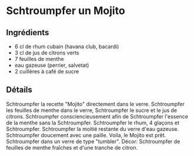 # Schtroumpfer un Mojito

## Ingrédients

* 6 cl de rhum cubain (havana club, bacardi)	 
* 3 cl de jus de citrons verts	 
* 7 feuilles de menthe	
* eau gazeuse (perrier, salvetat)	 
* 2 cuillères à café de sucre

## Détails

Schtroumpfer la recette "Mojito" directement dans le verre. 
Schtroumpfer les feuilles de menthe dans le verre, Schtroumpfer le sucre et le jus de citrons. Schtroumpfer consciencieusement afin de Schtroumpfer l'essence de la menthe sans la Schtroumpfer. Schtroumpfer le rhum, 4 glaçons et Schtroumpfer. Schtroumpfer la moitié restante du verre d'eau gazeuse. Schtroumpfer doucement avec une paille. Voila, le Mojito est prêt.
Schtroumpfer dans un verre de type "tumbler". 
Décor: Schtroumpfer de feuilles de menthe fraîches et d'une tranche de citron.
